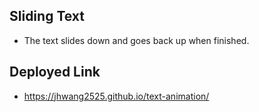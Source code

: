 ## Sliding Text

- The text slides down and goes back up when finished.

## Deployed Link

- https://jhwang2525.github.io/text-animation/
